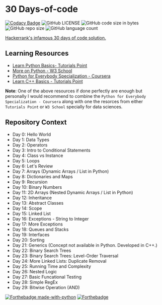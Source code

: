 # 30 Days-of-code

[![Codacy Badge](https://api.codacy.com/project/badge/Grade/3f3f341a33574bbdbd58492b1babf1d3)](https://app.codacy.com/gh/nityansuman/30-days-of-code?utm_source=github.com&utm_medium=referral&utm_content=nityansuman/30-days-of-code&utm_campaign=Badge_Grade_Settings)
![GitHub LICENSE](https://img.shields.io/github/license/nityansuman/30-days-of-code)
![GitHub code size in bytes](https://img.shields.io/github/languages/code-size/nityansuman/30-days-of-code)
![GitHub repo size](https://img.shields.io/github/repo-size/nityansuman/30-days-of-code)
![GitHub language count](https://img.shields.io/github/languages/count/nityansuman/30-days-of-code)

[Hackerrank's infamous 30 days of code solution.](https://www.hackerrank.com/domains/tutorials/30-days-of-code)

## Learning Resources

- [Learn Python Basics- Tutorials Point](https://www.tutorialspoint.com/python/index.htm)
- [More on Python - W3 School](https://www.w3schools.com/PYTHON/)
- [Python for Everybody Specialization - Coursera](https://www.coursera.org/specializations/python)
- [Learn C++ Basics - Tutorials Point](https://www.tutorialspoint.com/cplusplus/index.htm)

**Note**: One of the above resources if done perfectly are enough but personally I would recommend
to combine the `Python for Everybody Specialization - Coursera` along with one the resorces from
either `Tutorials Point` or `W3 School` specially for data sciences.

## Repository Context

- Day 0: Hello World
- Day 1: Data Types
- Day 2: Operators
- Day 3: Intro to Conditional Statements
- Day 4: Class vs Instance
- Day 5: Loops
- Day 6: Let's Review
- Day 7: Arrays (Dynamic Arrays / List in Python)
- Day 8: Dictionaries and Maps
- Day 9: Recursion
- Day 10: Binary Numbers
- Day 11: 2D Arrays (Nested Dynamic Arrays / List in Python)
- Day 12: Inheritance
- Day 13: Abstract Classes
- Day 14: Scope
- Day 15: Linked List
- Day 16: Exceptions - String to Integer
- Day 17: More Exceptions
- Day 18: Queues and Stacks
- Day 19: Interfaces
- Day 20: Sorting
- Day 21: Generics (Concept not available in Python. Developed in C++.)
- Day 22: Binary Search Trees
- Day 23: Binary Search Trees: Level-Order Traversal
- Day 24: More Linked Lists: Duplicate Removal
- Day 25: Running Time and Complexity
- Day 26: Nested Logic
- Day 27: Basic Funcational Testing
- Day 28: Simple RegEx
- Day 29: Bitwise Operation (AND)

[![Forthebadge made-with-python](http://ForTheBadge.com/images/badges/made-with-python.svg)](https://www.python.org/)
[![Forthebadge](https://forthebadge.com/images/badges/built-with-love.svg)](https://forthebadge.com)
